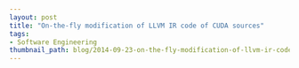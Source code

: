 ```yaml
---
layout: post
title: "On-the-fly modification of LLVM IR code of CUDA sources"
tags:
- Software Engineering
thumbnail_path: blog/2014-09-23-on-the-fly-modification-of-llvm-ir-code-of-cuda-sources/nvcc-llvm-ir.png
---
```

